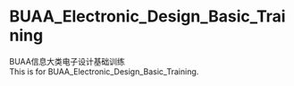 # BUAA_Electronic_Design_Basic_Training
BUAA信息大类电子设计基础训练  
This is for BUAA_Electronic_Design_Basic_Training.

